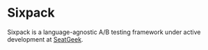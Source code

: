 Sixpack
=======

Sixpack is a language-agnostic A/B testing framework under active development at [SeatGeek](http://seatgeek.com/).
